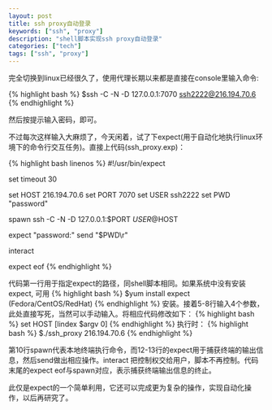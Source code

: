 ```yaml
---
layout: post
title: ssh proxy自动登录
keywords: ["ssh", "proxy"]
description: "shell脚本实现ssh proxy自动登录"
categories: ["tech"]
tags: ["ssh", "proxy"]
---
```


完全切换到linux已经很久了，使用代理长期以来都是直接在console里输入命令:

{% highlight bash %}
$ssh -C -N -D 127.0.0.1:7070 ssh2222@216.194.70.6
{% endhighlight %}

然后按提示输入密码，即可。

不过每次这样输入大麻烦了，今天闲着，试了下expect(用于自动化地执行linux环境下的命令行交互任务)。直接上代码(ssh_proxy.exp)：

{% highlight bash linenos %}
#!/usr/bin/expect

set timeout 30

set HOST 216.194.70.6
set PORT 7070
set USER ssh2222
set PWD  "password"

spawn ssh -C -N -D 127.0.0.1:$PORT $USER@$HOST

expect "password:"
send "$PWD\r"

interact

expect eof
{% endhighlight %}

代码第一行用于指定expect的路径，同shell脚本相同。如果系统中没有安装expect, 可用
{% highlight bash %} 
$yum install expect (Fedora/CentOS/RedHat) 
{% endhighlight %}
安装。接着5-8行输入4个参数，此处直接写死，当然可以手动输入。将相应代码修改如下：
{% highlight bash %}
set HOST [lindex $argv 0]
{% endhighlight %}
执行时：
{% highlight bash %}
$./ssh_proxy 216.194.70.6
{% endhighlight %}

第10行spawn代表本地终端执行命令，而12-13行的expect用于捕获终端的输出信息，然后send做出相应操作。interact 把控制权交给用户，脚本不再控制。代码末尾的expect eof与spawn对应，表示捕获终端输出信息的终止。

此仅是expect的一个简单利用，它还可以完成更为复杂的操作，实现自动化操作，以后再研究了。